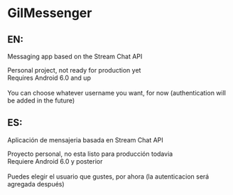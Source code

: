 # GilMessenger

## EN:
Messaging app based on the Stream Chat API

Personal project, not ready for production yet
<br>Requires Android 6.0 and up</br>
<br>You can choose whatever username you want, for now (authentication will be added in the future)</br>

## ES:
Aplicación de mensajeria basada en Stream Chat API

Proyecto personal, no esta listo para producción todavia
<br>Requiere Android 6.0 y posterior</br>
<br>Puedes elegir el usuario que gustes, por ahora (la autenticacion será agregada después)</br>
